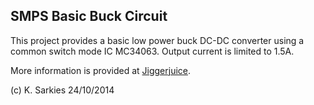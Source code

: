 SMPS Basic Buck Circuit
-----------------------

This project provides a basic low power buck DC-DC converter using a common
switch mode IC MC34063. Output current is limited to 1.5A.

More information is provided at [Jiggerjuice](http://www.jiggerjuice.info/electronics/projects/power/index.html).

(c) K. Sarkies 24/10/2014

